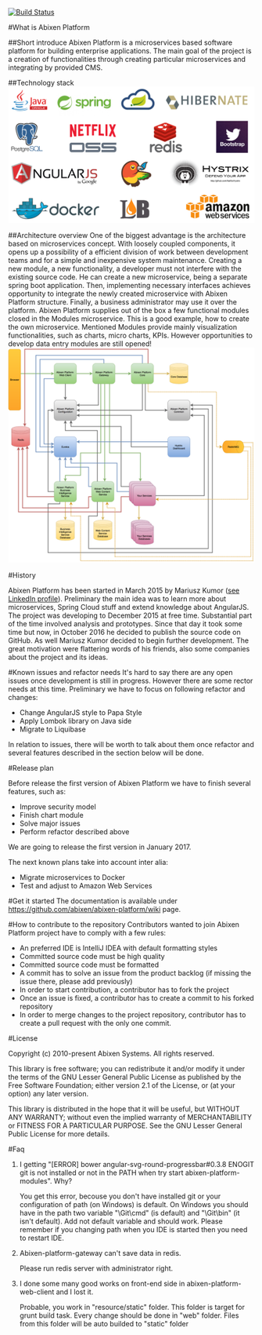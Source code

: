 [![Build Status](https://travis-ci.org/abixen/abixen-platform.svg?branch=master)](https://travis-ci.org/abixen/abixen-platform)

#What is Abixen Platform

##Short introduce
Abixen Platform is a microservices based software platform for building enterprise applications. 
The main goal of the project is a creation of functionalities through creating particular microservices and integrating by provided CMS.

##Technology stack
![Abixen Platform Microservices Technology Stack](documentation-image/abixen-platform-microservices-technology-stack.png "Abixen Platform Microservices Technology Stack")

##Architecture overview
One of the biggest advantage is the architecture based on microservices concept. 
With loosely coupled components, it opens up a possibility of a efficient division of work between development teams and for a simple and inexpensive system maintenance.
Creating a new module, a new functionality, a developer must not interfere with the existing source code. He can create a new microservice, being a separate spring boot application. 
Then, implementing necessary interfaces achieves opportunity to integrate the newly created microservice with Abixen Platform structure.
Finally, a business administrator may use it over the platform.
Abixen Platform supplies out of the box a few functional modules closed in the Modules microservice.
This is a good example, how to create the own microservice.
Mentioned Modules provide mainly visualization functionalities, such as charts, micro charts, KPIs.
However opportunities to develop data entry modules are still opened!
![Abixen Platform Microservices Architecture](documentation-image/abixen-platform-microservices-architecture.png "Abixen Platform Microservices Architecture")

#History

Abixen Platform has been started in March 2015 by Mariusz Kumor (<a href="https://www.linkedin.com/in/mariuszkumor">see LinkedIn profile</a>). 
Preliminary the main idea was to learn more about microservices, 
Spring Cloud stuff and extend knowledge about AngularJS.
The project was developing to December 2015 at free time.
Substantial part of the time involved analysis and prototypes. 
Since that day it took some time but now, 
in October 2016 he decided to publish the source code on GitHub. 
As well Mariusz Kumor decided to begin further development.
The great motivation were flattering words of his friends, 
also some companies about the project and its ideas.

#Known issues and refactor needs
It's hard to say there are any open issues once development is still in progress. 
However there are some rector needs at this time.
Preliminary we have to focus on following refactor and changes:

* Change AngularJS style to Papa Style
* Apply Lombok library on Java side
* Migrate to Liquibase

In relation to issues, there will be worth to talk about them once refactor and several features described in the section below will be done.

#Release plan

Before release the first version of Abixen Platform we have to finish several features, such as:

* Improve security model
* Finish chart module
* Solve major issues
* Perform refactor described above

We are going to release the first version in January 2017. 

The next known plans take into account inter alia:

* Migrate microservices to Docker
* Test and adjust to Amazon Web Services

#Get it started
The documentation is available under https://github.com/abixen/abixen-platform/wiki page.

#How to contribute to the repository
Contributors wanted to join Abixen Platform project have to comply with a few rules: 

* An preferred IDE is IntelliJ IDEA with default formatting styles
* Committed source code must be high quality
* Committed source code must be formatted
* A commit has to solve an issue from the product backlog (if missing the issue there, please add previously)
* In order to start contribution, a contributor has to fork the project
* Once an issue is fixed, a contributor has to create a commit to his forked repository
* In order to merge changes to the project repository, contributor has to create a pull request with the only one commit.  

#License

Copyright (c) 2010-present Abixen Systems. All rights reserved.
 
This library is free software; you can redistribute it and/or modify it under
the terms of the GNU Lesser General Public License as published by the Free
Software Foundation; either version 2.1 of the License, or (at your option)
any later version.

This library is distributed in the hope that it will be useful, but WITHOUT
ANY WARRANTY; without even the implied warranty of MERCHANTABILITY or FITNESS
FOR A PARTICULAR PURPOSE. See the GNU Lesser General Public License for more
details.


#Faq
1) I getting "[ERROR] bower angular-svg-round-progressbar#0.3.8 ENOGIT git is not installed or not in the PATH when try start abixen-platform-modules". Why?

    You get this error, becouse you don't have installed git or your configuration of path (on Windows) is default.
    On Windows you should have in the path two variable "<You path to git folder>\Git\cmd" (is default) and "<You path to git folder>\Git\bin" (it isn't default).
    Add not default variable and should work. Please remember if you changing path when you IDE is started then you need to restart IDE.
    
2) Abixen-platform-gateway can't save data in redis.

    Please run redis server with administrator right.
    
3) I done some many good works on front-end side in abixen-platform-web-client and I lost it.

    Probable, you work in "resource/static" folder. This folder is target for grunt build task.
    Every change should be done in "web" folder. Files from this folder will be auto builded to "static" folder
